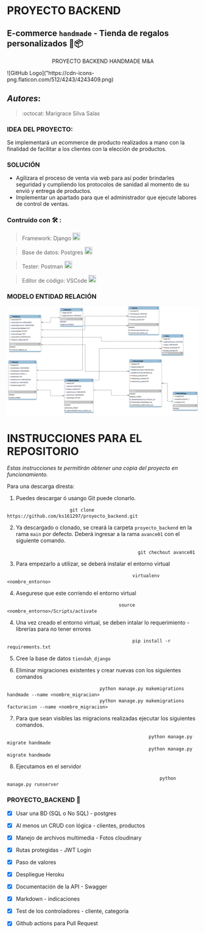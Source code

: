 # PROYECTO BACKEND
## E-commerce ```handmade``` - Tienda de regalos personalizados :gift::package:



<p align="center" style="backgound-color:white; font-size:"45px"> PROYECTO BACKEND HANDMADE M&A </p>
![GitHub Logo]("https://cdn-icons-png.flaticon.com/512/4243/4243409.png)


## ***Autores***: 

> :octocat: Marigrace Silva Salas

### IDEA DEL PROYECTO:
Se implementará un ecommerce de producto realizados a mano con la finalidad de facilitar a los clientes con la elección de productos.

### SOLUCIÓN 

* Agilizara el proceso de venta vía web para así poder brindarles seguridad y cumpliendo los protocolos de sanidad al momento de su envió y entrega de productos.
* Implementar un apartado para que el administrador que ejecute labores de control de ventas.

### Contruído con :hammer_and_wrench: :

> Framework: Django <img src="https://img.icons8.com/color/48/000000/django.png" style="width:20px;height:20px;"/>

> Base de datos: Postgres <img src="https://img.icons8.com/color/50/000000/postgreesql.png" style="width:20px;height:20px;"/>

> Tester: Postman <img src="https://img.icons8.com/dusk/64/000000/postman-api.png" style="width:20px;height:20px;"/>

> Editor de código: VSCode <img src="https://img.icons8.com/fluency/48/000000/visual-studio-code-2019.png" style="width:20px;height:20px;"/>
### MODELO ENTIDAD RELACIÓN 
![image text](https://raw.githubusercontent.com/ks161297/proyecto_backend/avance01/E-commerce%20MER.png)

> 
# INSTRUCCIONES PARA EL REPOSITORIO
_Estas instrucciones te permitirán obtener una copia del proyecto en funcionamiento._

Para una descarga diresta: 
1. Puedes descargar ó usango Git puede clonarlo. 

```
                       git clone https://github.com/ks161297/proyecto_backend.git
```
2. Ya descargado o clonado, se creará la carpeta ```proyecto_backend``` en la rama ```main``` por defecto. Deberá ingresar a la rama ```avance01``` con el siguiente comando. 

``` 
                                                git chechout avance01
```

3. Para empezarlo a utilizar, se deberá instalar el entorno virtual

```
                                              virtualenv <nombre_entorno>
```

4. Asegurese que este corriendo el entorno virtual 

```
                                         source <nombre_entorno>/Scripts/activate
```

4. Una vez creado el entorno virtual, se deben intalar lo requerimiento - librerías para no tener errores

```
                                              pip install -r requirements.txt
```

5. Cree la base de datos `tiendah_django`

6. Eliminar migraciones existentes y crear nuevas con los siguientes comandos

```
                                  python manage.py makemigrations handmade --name <nombre_migracion>
                                  python manage.py makemigrations facturacion --name <nombre_migracion>
```

7. Para que sean visibles las migracions realizadas ejecutar los siguientes comandos.

```
                                                    python manage.py migrate handmade
                                                    python manage.py migrate handmade
```
8. Ejecutamos en el servidor 

```
                                                        python manage.py runserver
```
### PROYECTO_BACKEND :raised_hands:

- [X] Usar una BD (SQL o No SQL) - postgres
- [X] Al menos un CRUD con lógica - clientes, productos
- [X] Manejo de archivos multimedia - Fotos cloudinary
- [X] Rutas protegidas - JWT Login
- [X] Paso de valores 
- [X] Despliegue Heroku
- [X] Documentación de la API - Swagger
- [X] Markdown - indicaciones 
- [X] Test de los controladores - cliente, categoria
- [X] Github actions para Pull Request

